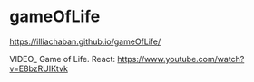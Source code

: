 # gameOfLife

https://illiachaban.github.io/gameOfLife/

VIDEO_ Game of Life. React:  https://www.youtube.com/watch?v=E8bzRUIKtvk
